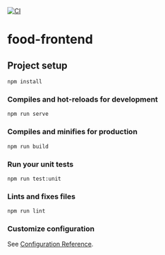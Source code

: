 [![CI](https://github.com/HIStudiosEU/food-frontend/actions/workflows/ci.yml/badge.svg)](https://github.com/HIStudiosEU/food-frontend/actions/workflows/ci.yml)
# food-frontend

## Project setup
```
npm install
```

### Compiles and hot-reloads for development
```
npm run serve
```

### Compiles and minifies for production
```
npm run build
```

### Run your unit tests
```
npm run test:unit
```

### Lints and fixes files
```
npm run lint
```

### Customize configuration
See [Configuration Reference](https://cli.vuejs.org/config/).
